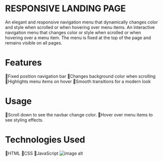 # RESPONSIVE LANDING PAGE
An elegant and responsive navigation menu that dynamically changes color and style when scrolled or when hovering over menu items.
An interactive navigation menu that changes color or style when scrolled or when hovering over a menu item. The menu is fixed at the top of the page and remains visible on all pages.

# Features
  🔹Fixed position navigation bar
  🔹Changes background color when scrolling
  🔹Highlights menu items on hover
  🔹Smooth transitions for a modern look 

# Usage
  🔹Scroll down to see the navbar change color.
  🔹Hover over menu items to see styling effects.

# Technologies Used
  🔹HTML
  🔹CSS
  🔹JavaScript
![image alt](https://github.com/snigdha-samanta/SCT_WD_1/blob/e5d5d95dae4ed94f28ca4e2d4bde7949875965e3/Screenshot%202025-02-15%20195756.png?raw=true)
